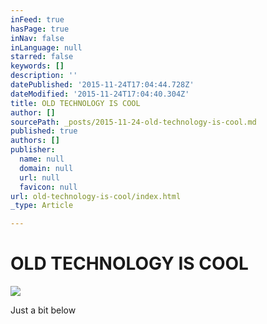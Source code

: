 ```yaml
---
inFeed: true
hasPage: true
inNav: false
inLanguage: null
starred: false
keywords: []
description: ''
datePublished: '2015-11-24T17:04:44.728Z'
dateModified: '2015-11-24T17:04:40.304Z'
title: OLD TECHNOLOGY IS COOL
author: []
sourcePath: _posts/2015-11-24-old-technology-is-cool.md
published: true
authors: []
publisher:
  name: null
  domain: null
  url: null
  favicon: null
url: old-technology-is-cool/index.html
_type: Article

---
```

# OLD TECHNOLOGY IS COOL
![](https://the-grid-user-content.s3-us-west-2.amazonaws.com/9cc33b94-bb0c-4370-babb-80517531ae2a.jpg)

Just a bit below